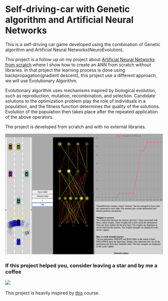 # Self-driving-car with Genetic algorithm and Artificial Neural Networks

This is a self-driving car game developed using the combination of 
Genetic algorithm and Artificial Neural Networks(NeuroEvolution). 

This project is a follow up on my project about [Artificial Neural Networks from scratch](https://github.com/apssouza22/neuralnet-browser) where I show how to create an ANN
from scratch without libraries. In that project the learning process is done using backpropagation(gradient descent), this project 
use a different approach, we will use Evolutionary Algorithm.

Evolutionary algorithm uses mechanisms inspired by biological evolution, such as reproduction, mutation, recombination, and selection. 
Candidate solutions to the optimization problem play the role of individuals in a population, and the fitness function determines the quality of the solutions. 
Evolution of the population then takes place after the repeated application of the above operators.

The project is developed from scratch and with no external libraries.

![Alt text](nn.png?raw=true "Self driving car")

### If this project helped you, consider leaving a star  and by me a coffee
<a href="https://www.buymeacoffee.com/apssouza"><img src="https://miro.medium.com/max/654/1*rQv8JgstmK0juxP-Kb4IGg.jpeg"></a>


This project is heavily inspired by [this](https://www.youtube.com/watch?v=NkI9ia2cLhc&list=PLB0Tybl0UNfYoJE7ZwsBQoDIG4YN9ptyY) course.
